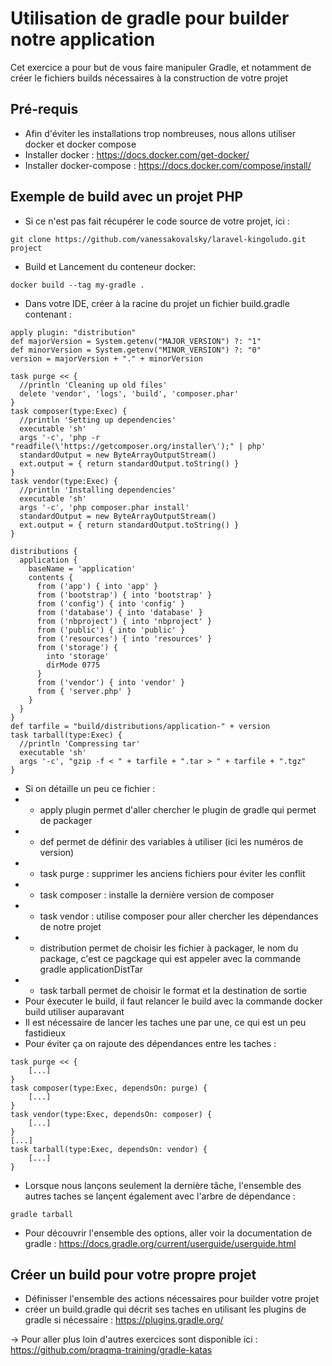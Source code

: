 # Utilisation de gradle pour builder notre application

Cet exercice a pour but de vous faire manipuler Gradle, et notamment de créer le fichiers builds nécessaires à la construction de votre projet

## Pré-requis

* Afin d'éviter les installations trop nombreuses, nous allons utiliser docker et docker compose
* Installer docker :
https://docs.docker.com/get-docker/
* Installer docker-compose :
https://docs.docker.com/compose/install/ 

## Exemple de build avec un projet PHP
* Si ce n'est pas fait récupérer le code source de votre projet, ici :
```
git clone https://github.com/vanessakovalsky/laravel-kingoludo.git project
```
* Build et Lancement du conteneur docker:
```
docker build --tag my-gradle .
```
* Dans votre IDE, créer à la racine du projet un fichier build.gradle contenant :
```
apply plugin: "distribution"
def majorVersion = System.getenv("MAJOR_VERSION") ?: "1"
def minorVersion = System.getenv("MINOR_VERSION") ?: "0"
version = majorVersion + "." + minorVersion 

task purge << {
  //println 'Cleaning up old files'
  delete 'vendor', 'logs', 'build', 'composer.phar'
}
task composer(type:Exec) {
  //println 'Setting up dependencies'
  executable 'sh'
  args '-c', 'php -r "readfile(\'https://getcomposer.org/installer\');" | php'
  standardOutput = new ByteArrayOutputStream()
  ext.output = { return standardOutput.toString() }
}
task vendor(type:Exec) {
  //println 'Installing dependencies'
  executable 'sh'
  args '-c', 'php composer.phar install'
  standardOutput = new ByteArrayOutputStream()
  ext.output = { return standardOutput.toString() }
}

distributions {
  application {
    baseName = 'application'
    contents {
      from ('app') { into 'app' }
      from ('bootstrap') { into 'bootstrap' }
      from ('config') { into 'config' }
      from ('database') { into 'database' }
      from ('nbproject') { into 'nbproject' }
      from ('public') { into 'public' }
      from ('resources') { into 'resources' }
      from ('storage') {
        into 'storage'
        dirMode 0775
      }
      from ('vendor') { into 'vendor' }
      from { 'server.php' }
    }
  }
}
def tarfile = "build/distributions/application-" + version
task tarball(type:Exec) {
  //println 'Compressing tar'
  executable 'sh'
  args '-c', "gzip -f < " + tarfile + ".tar > " + tarfile + ".tgz"
}
```
* Si on détaille un peu ce fichier :
* * apply plugin permet d'aller chercher le plugin de gradle qui permet de packager
* * def permet de définir des variables à utiliser (ici les numéros de version)
* * task purge : supprimer les anciens fichiers pour éviter les conflit
* * task composer : installe la dernière version de composer 
* * task vendor : utilise composer pour aller chercher les dépendances de notre projet
* * distribution permet de choisir les fichier à packager, le nom du package, c'est ce pagckage qui est appeler avec la commande gradle applicationDistTar
* * task tarball permet de choisir le format et la destination de sortie
* Pour éxecuter le build, il faut relancer le build avec la commande docker build utiliser auparavant
* Il est nécessaire de lancer les taches une par une, ce qui est un peu fastidieux
* Pour éviter ça on rajoute des dépendances entre les taches :
```
task purge << {
    [...]
}
task composer(type:Exec, dependsOn: purge) {
    [...]
}
task vendor(type:Exec, dependsOn: composer) {
    [...]
}
[...]
task tarball(type:Exec, dependsOn: vendor) {
    [...]
}
```
* Lorsque nous lançons seulement la dernière tâche, l'ensemble des autres taches se lançent également avec l'arbre de dépendance :
```
gradle tarball
```
* Pour découvrir l'ensemble des options, aller voir la documentation de gradle :
https://docs.gradle.org/current/userguide/userguide.html 

## Créer un build pour votre propre projet
* Définisser l'ensemble des actions nécessaires pour builder votre projet
* créer un build.gradle qui décrit ses taches en utilisant les plugins de gradle si nécessaire : https://plugins.gradle.org/ 

-> Pour aller plus loin d'autres exercices sont disponible ici : 
https://github.com/praqma-training/gradle-katas